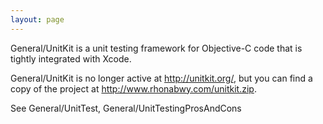 ```yaml
---
layout: page
---
```


General/UnitKit is a unit testing framework for Objective-C code that is tightly integrated with Xcode. 

General/UnitKit is no longer active at http://unitkit.org/, but you can find a copy of the project at http://www.rhonabwy.com/unitkit.zip.

See General/UnitTest, General/UnitTestingProsAndCons